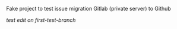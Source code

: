 Fake project to test issue migration
Gitlab (private server) to Github

*test edit on first-test-branch*
